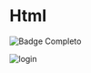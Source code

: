 # Html
![Badge Completo](https://img.shields.io/static/v1?label=STATUS&message=%20COMPLETO&color=GREEN&style=for-the-badge)

![login](https://user-images.githubusercontent.com/89768557/211264456-505791e9-9161-4969-b206-fca18ee4c1e0.png)
